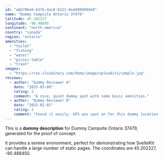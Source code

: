 ```yaml
---
id: "abb78be6-b1fb-4ac6-b121-6ea690609de8"
name: "Dummy Campsite Ontario 37479"
latitude: 45.202227
longitude: -90.48845
continent: "north-america"
country: "canada"
region: "ontario"
amenities:
  - "toilet"
  - "fishing"
  - "water"
  - "picnic-table"
  - "trash"
images:
  - "https://res.cloudinary.com/demo/image/upload/v1/sample.jpg"
reviews:
  - author: "Dummy Reviewer A"
    date: "2025-03-08"
    rating: 3
    comment: "A nice, quiet dummy spot with some basic amenities."
  - author: "Dummy Reviewer B"
    date: "2025-02-01"
    rating: 3
    comment: "Found it easily. GPS was spot on for this dummy location."
---
```


This is a **dummy description** for Dummy Campsite Ontario 37479, generated for the proof of concept.

It provides a serene environment, perfect for demonstrating how SvelteKit can handle a large number of static pages. The coordinates are 45.202227, -90.488450.
